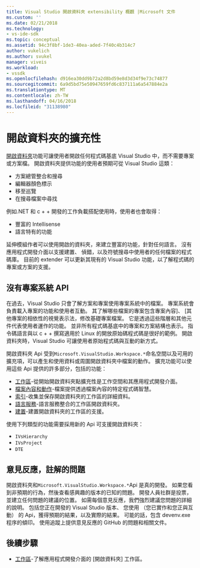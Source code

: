 ```yaml
---
title: Visual Studio 開啟資料夾 extensibility 概觀 |Microsoft 文件
ms.custom: ''
ms.date: 02/21/2018
ms.technology:
- vs-ide-sdk
ms.topic: conceptual
ms.assetid: 94c3f8bf-1de3-40ea-aded-7f40c4b314c7
author: vukelich
ms.author: svukel
manager: viveis
ms.workload:
- vssdk
ms.openlocfilehash: d916ea30dd9b72a2d8bd59e8d3d34f9e73c74877
ms.sourcegitcommit: 6a9d5bd75e50947659fd6c837111a6a547884e2a
ms.translationtype: MT
ms.contentlocale: zh-TW
ms.lasthandoff: 04/16/2018
ms.locfileid: "31138980"
---
```

# <a name="open-folder-extensibility"></a>開啟資料夾的擴充性

[開啟資料夾](../ide/develop-code-in-visual-studio-without-projects-or-solutions.md)功能可讓使用者開啟任何程式碼基底 Visual Studio 中，而不需要專案或方案檔。 開啟資料夾提供功能的使用者預期可從 Visual Studio 這類：

* 方案總管整合和搜尋
* 編輯器顏色標示
* 移至巡覽
* 在搜尋檔案中尋找

例如.NET 和 c + + 開發的工作負載搭配使用時，使用者也會取得：

* 豐富的 Intellisense
* 語言特有的功能

延伸模組作者可以使用開啟的資料夾，來建立豐富的功能，針對任何語言。 沒有應用程式開發介面以支援建置、 偵錯，以及符號搜尋中使用者的任何檔案的程式碼庫。 目前的 extender 可以更新其現有的 Visual Studio 功能，以了解程式碼的專案或方案的支援。

## <a name="an-api-without-project-systems"></a>沒有專案系統 API

在過去，Visual Studio 只會了解方案和專案使用專案系統中的檔案。 專案系統會負責載入專案的功能和使用者互動。 其了解哪些檔案的專案包含專案內容]、 [其他專案的相依性的視覺表示法，修改基礎專案檔案。 它是透過這些階層和其他元件代表使用者運作的功能。 並非所有程式碼基底中的專案和方案結構也表示。 指令碼語言與以 c + + 撰寫適用於 Linux 的開放原始碼程式碼是很好的範例。 開啟資料夾時，Visual Studio 可讓使用者原始程式碼與互動的新方式。

開啟資料夾 Api 受到`Microsoft.VisualStudio.Workspace.*`命名空間以及可用的擴充項，可以產生和使用資料或周圍開啟資料夾中檔案的動作。 擴充功能可以使用這些 Api 提供的許多部分，包括的功能：

- [工作區](workspaces.md)-從開始開啟資料夾點擴充性是工作空間和其應用程式開發介面。
- [檔案內容和動作](workspace-file-contexts.md)-檔案提供透過檔案內容的特定程式碼智慧。
- [索引](workspace-indexing.md)-收集並保存開啟資料夾的工作區的詳細資料。
- [語言服務](workspace-language-services.md)-語言服務整合的工作區開啟資料夾。
- [建置](workspace-build.md)-建置開啟資料夾的工作區的支援。

使用下列類型的功能需要採用新的 Api 可支援開啟資料夾：

- `IVsHierarchy`
- `IVsProject`
- `DTE`

## <a name="feedback-comments-issues"></a>意見反應，註解的問題

開啟資料夾和`Microsoft.VisualStudio.Workspace.*`Api 是真的開發。 如果您看到非預期的行為，然後查看感興趣的版本的已知的問題。 開發人員社群是投票，並建立任何問題的建議的位置。 如需每個意見反應，我們強烈建議您問題的詳細的說明。 包括您正在開發的 Visual Studio 版本、 您使用 （您已實作和您正與互動） 的 Api，獲得預期的結果，以及實際的結果。 可能的話，包含 devenv.exe 程序的傾印。 使用追蹤上提供意見反應的 GitHub 的問題和相關文件。

## <a name="next-steps"></a>後續步驟

* [工作區](workspaces.md)-了解應用程式開發介面的 [開啟資料夾] 工作區。